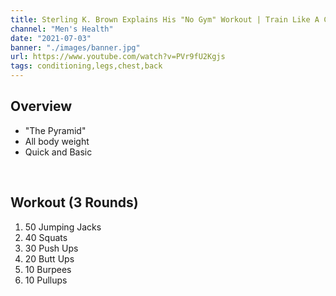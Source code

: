 ```yaml
---
title: Sterling K. Brown Explains His "No Gym" Workout | Train Like A Celebrity | Men's Health
channel: "Men's Health"
date: "2021-07-03"
banner: "./images/banner.jpg"
url: https://www.youtube.com/watch?v=PVr9fU2Kgjs
tags: conditioning,legs,chest,back
---
```


## Overview
- "The Pyramid"
- All body weight
- Quick and Basic

<br />

## Workout (3 Rounds)
1. 50 Jumping Jacks
2. 40 Squats
3. 30 Push Ups
4. 20 Butt Ups
5. 10 Burpees
6. 10 Pullups
